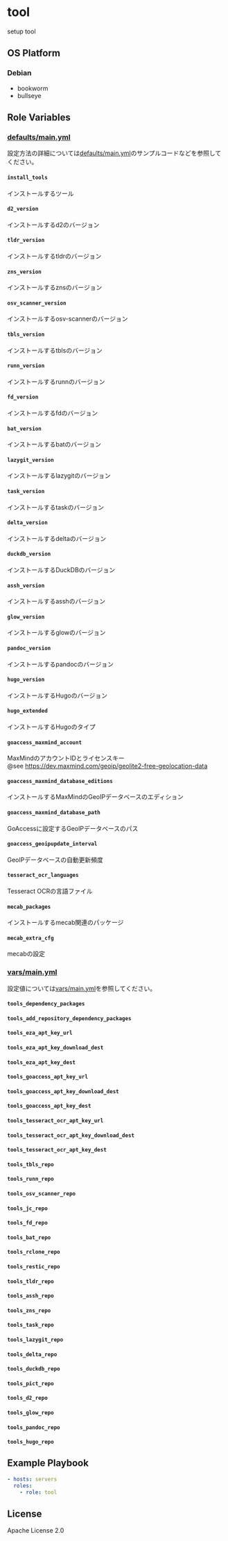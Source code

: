 tool
=================

setup tool

OS Platform
-----------------

### Debian

- bookworm
- bullseye

Role Variables
--------------

### [defaults/main.yml](defaults/main.yml)

設定方法の詳細については[defaults/main.yml](defaults/main.yml)のサンプルコードなどを参照してください。

#### `install_tools`

インストールするツール

#### `d2_version`

インストールするd2のバージョン

#### `tldr_version`

インストールするtldrのバージョン

#### `zns_version`

インストールするznsのバージョン

#### `osv_scanner_version`

インストールするosv-scannerのバージョン

#### `tbls_version`

インストールするtblsのバージョン

#### `runn_version`

インストールするrunnのバージョン

#### `fd_version`

インストールするfdのバージョン

#### `bat_version`

インストールするbatのバージョン

#### `lazygit_version`

インストールするlazygitのバージョン

#### `task_version`

インストールするtaskのバージョン

#### `delta_version`

インストールするdeltaのバージョン

#### `duckdb_version`

インストールするDuckDBのバージョン

#### `assh_version`

インストールするasshのバージョン

#### `glow_version`

インストールするglowのバージョン

#### `pandoc_version`

インストールするpandocのバージョン

#### `hugo_version`

インストールするHugoのバージョン

#### `hugo_extended`

インストールするHugoのタイプ

#### `goaccess_maxmind_account`

MaxMindのアカウントIDとライセンスキー  
@see https://dev.maxmind.com/geoip/geolite2-free-geolocation-data

#### `goaccess_maxmind_database_editions`

インストールするMaxMindのGeoIPデータベースのエディション

#### `goaccess_maxmind_database_path`

GoAccessに設定するGeoIPデータベースのパス

#### `goaccess_geoipupdate_interval`

GeoIPデータベースの自動更新頻度

#### `tesseract_ocr_languages`

Tesseract OCRの言語ファイル

#### `mecab_packages`

インストールするmecab関連のパッケージ

#### `mecab_extra_cfg`

mecabの設定

### [vars/main.yml](vars/main.yml)

設定値については[vars/main.yml](vars/main.yml)を参照してください。

#### `tools_dependency_packages`

#### `tools_add_repository_dependency_packages`

#### `tools_eza_apt_key_url`

#### `tools_eza_apt_key_download_dest`

#### `tools_eza_apt_key_dest`

#### `tools_goaccess_apt_key_url`

#### `tools_goaccess_apt_key_download_dest`

#### `tools_goaccess_apt_key_dest`

#### `tools_tesseract_ocr_apt_key_url`

#### `tools_tesseract_ocr_apt_key_download_dest`

#### `tools_tesseract_ocr_apt_key_dest`

#### `tools_tbls_repo`

#### `tools_runn_repo`

#### `tools_osv_scanner_repo`

#### `tools_jc_repo`

#### `tools_fd_repo`

#### `tools_bat_repo`

#### `tools_rclone_repo`

#### `tools_restic_repo`

#### `tools_tldr_repo`

#### `tools_assh_repo`

#### `tools_zns_repo`

#### `tools_task_repo`

#### `tools_lazygit_repo`

#### `tools_delta_repo`

#### `tools_duckdb_repo`

#### `tools_pict_repo`

#### `tools_d2_repo`

#### `tools_glow_repo`

#### `tools_pandoc_repo`

#### `tools_hugo_repo`

Example Playbook
--------------

```yaml
- hosts: servers
  roles:
    - role: tool
```

License
--------------

Apache License 2.0
